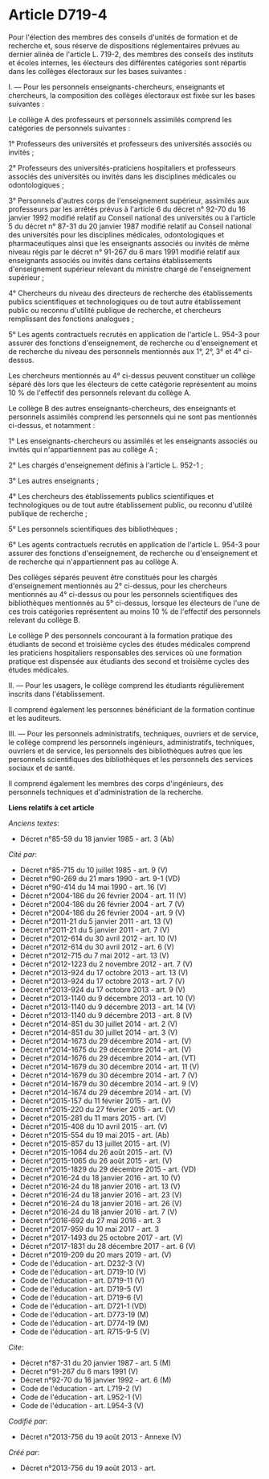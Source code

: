 # Article D719-4

Pour l'élection des membres des conseils d'unités de formation et de recherche et, sous réserve de dispositions
réglementaires prévues au dernier alinéa de l'article L. 719-2, des membres des conseils des instituts et écoles internes,
les électeurs des différentes catégories sont répartis dans les collèges électoraux sur les bases suivantes : 

I. ― Pour les personnels enseignants-chercheurs, enseignants et chercheurs, la composition des collèges électoraux est fixée
sur les bases suivantes : 

Le collège A des professeurs et personnels assimilés comprend les catégories de personnels suivantes : 

1° Professeurs des universités et professeurs des universités associés ou invités ; 

2° Professeurs des universités-praticiens hospitaliers et professeurs associés des universités ou invités dans les
disciplines médicales ou odontologiques ; 

3° Personnels d'autres corps de l'enseignement supérieur, assimilés aux professeurs par les arrêtés prévus à l'article 6 du
décret n° 92-70 du 16 janvier 1992 modifié relatif au Conseil national des universités ou à l'article 5 du décret n° 87-31 du
20 janvier 1987 modifié relatif au Conseil national des universités pour les disciplines médicales, odontologiques et
pharmaceutiques ainsi que les enseignants associés ou invités de même niveau régis par le décret n° 91-267 du 6 mars 1991
modifié relatif aux enseignants associés ou invités dans certains établissements d'enseignement supérieur relevant du
ministre chargé de l'enseignement supérieur ; 

4° Chercheurs du niveau des directeurs de recherche des établissements publics scientifiques et technologiques ou de tout
autre établissement public ou reconnu d'utilité publique de recherche, et chercheurs remplissant des fonctions analogues ; 

5° Les agents contractuels recrutés en application de l'article L. 954-3 pour assurer des fonctions d'enseignement, de
recherche ou d'enseignement et de recherche du niveau des personnels mentionnés aux 1°, 2°, 3° et 4° ci-dessus. 

Les chercheurs mentionnés au 4° ci-dessus peuvent constituer un collège séparé dès lors que les électeurs de cette catégorie
représentent au moins 10 % de l'effectif des personnels relevant du collège A. 

Le collège B des autres enseignants-chercheurs, des enseignants et personnels assimilés comprend les personnels qui ne sont
pas mentionnés ci-dessus, et notamment : 

1° Les enseignants-chercheurs ou assimilés et les enseignants associés ou invités qui n'appartiennent pas au collège A ; 

2° Les chargés d'enseignement définis à l'article L. 952-1 ; 

3° Les autres enseignants ; 

4° Les chercheurs des établissements publics scientifiques et technologiques ou de tout autre établissement public, ou
reconnu d'utilité publique de recherche ; 

5° Les personnels scientifiques des bibliothèques ; 

6° Les agents contractuels recrutés en application de l'article L. 954-3 pour assurer des fonctions d'enseignement, de
recherche ou d'enseignement et de recherche qui n'appartiennent pas au collège A. 

Des collèges séparés peuvent être constitués pour les chargés d'enseignement mentionnés au 2° ci-dessus, pour les chercheurs
mentionnés au 4° ci-dessus ou pour les personnels scientifiques des bibliothèques mentionnés au 5° ci-dessus, lorsque les
électeurs de l'une de ces trois catégories représentent au moins 10 % de l'effectif des personnels relevant du collège B. 

Le collège P des personnels concourant à la formation pratique des étudiants de second et troisième cycles des études
médicales comprend les praticiens hospitaliers responsables des services où une formation pratique est dispensée aux
étudiants des second et troisième cycles des études médicales. 

II. ― Pour les usagers, le collège comprend les étudiants régulièrement inscrits dans l'établissement. 

Il comprend également les personnes bénéficiant de la formation continue et les auditeurs. 

III. ― Pour les personnels administratifs, techniques, ouvriers et de service, le collège comprend les personnels ingénieurs,
administratifs, techniques, ouvriers et de service, les personnels des bibliothèques autres que les personnels scientifiques
des bibliothèques et les personnels des services sociaux et de santé. 

Il comprend également les membres des corps d'ingénieurs, des personnels techniques et d'administration de la recherche.

**Liens relatifs à cet article**

_Anciens textes_:

  - Décret n°85-59 du 18 janvier 1985 - art. 3 (Ab)

_Cité par_:

  - Décret n°85-715 du 10 juillet 1985 - art. 9 (V)
  - Décret n°90-269 du 21 mars 1990 - art. 9-1 (VD)
  - Décret n°90-414 du 14 mai 1990 - art. 16 (V)
  - Décret n°2004-186 du 26 février 2004 - art. 11 (V)
  - Décret n°2004-186 du 26 février 2004 - art. 7 (V)
  - Décret n°2004-186 du 26 février 2004 - art. 9 (V)
  - Décret n°2011-21 du 5 janvier 2011 - art. 13 (V)
  - Décret n°2011-21 du 5 janvier 2011 - art. 7 (V)
  - Décret n°2012-614 du 30 avril 2012 - art. 10 (V)
  - Décret n°2012-614 du 30 avril 2012 - art. 6 (V)
  - Décret n°2012-715 du 7 mai 2012 - art. 13 (V)
  - Décret n°2012-1223 du 2 novembre 2012 - art. 7 (V)
  - Décret n°2013-924 du 17 octobre 2013 - art. 13 (V)
  - Décret n°2013-924 du 17 octobre 2013 - art. 7 (V)
  - Décret n°2013-924 du 17 octobre 2013 - art. 9 (V)
  - Décret n°2013-1140 du 9 décembre 2013 - art. 10 (V)
  - Décret n°2013-1140 du 9 décembre 2013 - art. 14 (V)
  - Décret n°2013-1140 du 9 décembre 2013 - art. 8 (V)
  - Décret n°2014-851 du 30 juillet 2014 - art. 2 (V)
  - Décret n°2014-851 du 30 juillet 2014 - art. 3 (V)
  - Décret n°2014-1673 du 29 décembre 2014 - art. (V)
  - Décret n°2014-1675 du 29 décembre 2014 - art. (V)
  - Décret n°2014-1676 du 29 décembre 2014 - art. (VT)
  - Décret n°2014-1679 du 30 décembre 2014 - art. 11 (V)
  - Décret n°2014-1679 du 30 décembre 2014 - art. 7 (V)
  - Décret n°2014-1679 du 30 décembre 2014 - art. 9 (V)
  - Décret n°2014-1674 du 29 décembre 2014 - art. (V)
  - Décret n°2015-157 du 11 février 2015 - art. (V)
  - Décret n°2015-220 du 27 février 2015 - art. (V)
  - Décret n°2015-281 du 11 mars 2015 - art. (V)
  - Décret n°2015-408 du 10 avril 2015 - art. (V)
  - Décret n°2015-554 du 19 mai 2015 - art. (Ab)
  - Décret n°2015-857 du 13 juillet 2015 - art. (V)
  - Décret n°2015-1064 du 26 août 2015 - art. (V)
  - Décret n°2015-1065 du 26 août 2015 - art. (V)
  - Décret n°2015-1829 du 29 décembre 2015 - art. (VD)
  - Décret n°2016-24 du 18 janvier 2016 - art. 10 (V)
  - Décret n°2016-24 du 18 janvier 2016 - art. 13 (V)
  - Décret n°2016-24 du 18 janvier 2016 - art. 23 (V)
  - Décret n°2016-24 du 18 janvier 2016 - art. 26 (V)
  - Décret n°2016-24 du 18 janvier 2016 - art. 7 (V)
  - Décret n°2016-692 du 27 mai 2016 - art. 3
  - Décret n°2017-959 du 10 mai 2017 - art. 3
  - Décret n°2017-1493 du 25 octobre 2017 - art. (V)
  - Décret n°2017-1831 du 28 décembre 2017 - art. 6 (V)
  - Décret n°2019-209 du 20 mars 2019 - art. (V)
  - Code de l'éducation - art. D232-3 (V)
  - Code de l'éducation - art. D719-10 (V)
  - Code de l'éducation - art. D719-11 (V)
  - Code de l'éducation - art. D719-5 (V)
  - Code de l'éducation - art. D719-6 (V)
  - Code de l'éducation - art. D721-1 (VD)
  - Code de l'éducation - art. D773-19 (M)
  - Code de l'éducation - art. D774-19 (M)
  - Code de l'éducation - art. R715-9-5 (V)

_Cite_:

  - Décret n°87-31 du 20 janvier 1987 - art. 5 (M)
  - Décret n°91-267 du 6 mars 1991 (V)
  - Décret n°92-70 du 16 janvier 1992 - art. 6 (M)
  - Code de l'éducation - art. L719-2 (V)
  - Code de l'éducation - art. L952-1 (V)
  - Code de l'éducation - art. L954-3 (V)

_Codifié par_:

  - Décret n°2013-756 du 19 août 2013 -  Annexe (V)

_Créé par_:

  - Décret n°2013-756 du 19 août 2013 - art.
